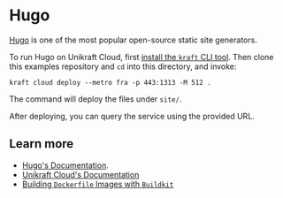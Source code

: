 # Hugo

[Hugo](https://gohugo.io/) is one of the most popular open-source static site generators.

To run Hugo on Unikraft Cloud, first [install the `kraft` CLI tool](https://unikraft.org/docs/cli).
Then clone this examples repository and `cd` into this directory, and invoke:

```console
kraft cloud deploy --metro fra -p 443:1313 -M 512 .
```

The command will deploy the files under `site/`.

After deploying, you can query the service using the provided URL.

## Learn more

- [Hugo's Documentation](https://gohugo.io/documentation/).
- [Unikraft Cloud's Documentation](https://unikraft.cloud/docs/)
- [Building `Dockerfile` Images with `Buildkit`](https://unikraft.org/guides/building-dockerfile-images-with-buildkit)
